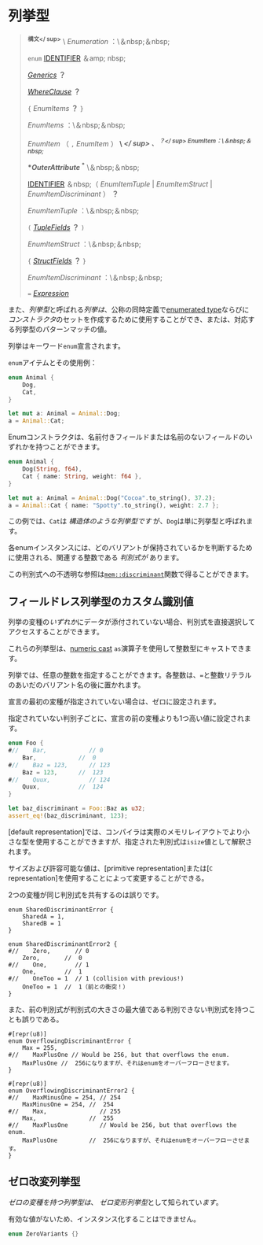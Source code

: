# <!--Enumerations--> 列挙型

> <!--**<sup>Syntax</sup>** \  _Enumeration_ :\ &nbsp;&nbsp;-->
> **<sup>構文</ sup>** \  _Enumeration_ ：\＆nbsp;＆nbsp;
> <!--`enum` [IDENTIFIER] &nbsp;-->
> `enum` [IDENTIFIER] ＆amp; nbsp;
> <!--[_Generics_]  __?__ -->
> [_Generics_]  __？__ 
> <!--[_WhereClause_]  __?__ -->
> [_WhereClause_]  __？__ 
> <!--`{`  _EnumItems_   __?__ -->
> `{`  _EnumItems_   __？__ 
> `}`
> <!-- _EnumItems_ :\ &nbsp;&nbsp;-->
>  _EnumItems_ ：\＆nbsp;＆nbsp;
> <!-- _EnumItem_  (`,`  _EnumItem_ )  __\ *</sup> `,`<sup>?</sup> _EnumItem_:\ &nbsp;&nbsp;*__ -->
>  _EnumItem_ （ `,`  _EnumItem_ ）  __\ *</ sup> `、` <sup>？</ sup> _EnumItem_：\＆nbsp;＆nbsp;*__ 
> <!-- __*_OuterAttribute_<sup>\*__  \ &nbsp;&nbsp;-->
>  __*_OuterAttribute_ <sup> \*__  \＆nbsp;＆nbsp;
> <!--[IDENTIFIER] &nbsp;( _EnumItemTuple_  |  _EnumItemStruct_  |  _EnumItemDiscriminant_ )  __?__ -->
> [IDENTIFIER] ＆nbsp;（ _EnumItemTuple_  |  _EnumItemStruct_  |  _EnumItemDiscriminant_ ）  __？__ 
> 
> <!-- _EnumItemTuple_ :\ &nbsp;&nbsp;-->
>  _EnumItemTuple_ ：\＆nbsp;＆nbsp;
> <!--`(` [_TupleFields_]  __?__  `)`-->
> `(` [_TupleFields_]  __？__  `)`
> 
> <!-- _EnumItemStruct_ :\ &nbsp;&nbsp;-->
>  _EnumItemStruct_ ：\＆nbsp;＆nbsp;
> <!--`{` [_StructFields_]  __?__ -->
> `{` [_StructFields_]  __？__ 
> `}`
> <!-- _EnumItemDiscriminant_ :\ &nbsp;&nbsp;-->
>  _EnumItemDiscriminant_ ：\＆nbsp;＆nbsp;
> <!--`=` [_Expression_]-->
> `=` [_Expression_]

<!--An *enumeration*, also referred to as *enum* is a simultaneous definition of a nominal [enumerated type] as well as a set of *constructors*, that can be used to create or pattern-match values of the corresponding enumerated type.-->
また、*列挙型*と呼ばれる*列挙は*、公称の同時定義で[enumerated type]ならびに*コンストラクタ*のセットを作成するために使用することができ、または、対応する列挙型のパターンマッチの値。

<!--Enumerations are declared with the keyword `enum`.-->
列挙はキーワード`enum`宣言されます。

<!--An example of an `enum` item and its use:-->
`enum`アイテムとその使用例：

```rust
enum Animal {
    Dog,
    Cat,
}

let mut a: Animal = Animal::Dog;
a = Animal::Cat;
```

<!--Enum constructors can have either named or unnamed fields:-->
Enumコンストラクタは、名前付きフィールドまたは名前のないフィールドのいずれかを持つことができます。

```rust
enum Animal {
    Dog(String, f64),
    Cat { name: String, weight: f64 },
}

let mut a: Animal = Animal::Dog("Cocoa".to_string(), 37.2);
a = Animal::Cat { name: "Spotty".to_string(), weight: 2.7 };
```

<!--In this example, `Cat` is a  _struct-like enum variant_ , whereas `Dog` is simply called an enum variant.-->
この例では、`Cat`は _構造体のような列挙型です_ が、`Dog`は単に列挙型と呼ばれます。
<!--Each enum instance has a  _discriminant_  which is an integer associated to it that is used to determine which variant it holds.-->
各enumインスタンスには、どのバリアントが保持されているかを判断するために使用される、関連する整数である _判別式が_ あります。
<!--An opaque reference to this discriminant can be obtained with the [`mem::discriminant`] function.-->
この判別式への不透明な参照は[`mem::discriminant`]関数で得ることができます。

## <!--Custom Discriminant Values for Field-Less Enumerations--> フィールドレス列挙型のカスタム識別値

<!--If there is no data attached to *any* of the variants of an enumeration, then the discriminant can be directly chosen and accessed.-->
列挙の変種の*いずれか*にデータが添付されていない場合、判別式を直接選択してアクセスすることができます。

<!--These enumerations can be cast to integer types with the `as` operator by a [numeric cast].-->
これらの列挙型は、[numeric cast] `as`演算子を使用して整数型にキャストできます。
<!--The enumeration can optionally specify which integer each discriminant gets by following the variant name with `=` and then an integer literal.-->
列挙では、任意の整数を指定することができます。各整数は、`=`と整数リテラルのあいだのバリアント名の後に置かれます。
<!--If the first variant in the declaration is unspecified, then it is set to zero.-->
宣言の最初の変種が指定されていない場合は、ゼロに設定されます。
<!--For every unspecified discriminant, it is set to one higher than the previous variant in the declaration.-->
指定されていない判別子ごとに、宣言の前の変種よりも1つ高い値に設定されます。

```rust
enum Foo {
#//    Bar,            // 0
    Bar,            //  0
#//    Baz = 123,      // 123
    Baz = 123,      //  123
#//    Quux,           // 124
    Quux,           //  124
}

let baz_discriminant = Foo::Baz as u32;
assert_eq!(baz_discriminant, 123);
```

<!--Under the [default representation], the specified discriminant is interpreted as an `isize` value although the compiler is allowed to use a smaller type in the actual memory layout.-->
[default representation]では、コンパイラは実際のメモリレイアウトでより小さな型を使用することができますが、指定された判別式は`isize`値として解釈されます。
<!--The size and thus acceptable values can be changed by using a [primitive representation] or the [`C` representation].-->
サイズおよび許容可能な値は、[primitive representation]または[`C` representation]を使用することによって変更することができる。

<!--It is an error when two variants share the same discriminant.-->
2つの変種が同じ判別式を共有するのは誤りです。

```rust,ignore
enum SharedDiscriminantError {
    SharedA = 1,
    SharedB = 1
}

enum SharedDiscriminantError2 {
#//    Zero,       // 0
    Zero,       //  0
#//    One,        // 1
    One,        //  1
#//    OneToo = 1  // 1 (collision with previous!)
    OneToo = 1  //  1（前との衝突！）
}
```

<!--It is also an error to have an unspecified discriminant where the previous discriminant is the maximum value for the size of the discriminant.-->
また、前の判別式が判別式の大きさの最大値である判別できない判別式を持つことも誤りである。

```rust,ignore
#[repr(u8)]
enum OverflowingDiscriminantError {
    Max = 255,
#//    MaxPlusOne // Would be 256, but that overflows the enum.
    MaxPlusOne //  256になりますが、それはenumをオーバーフローさせます。
}

#[repr(u8)]
enum OverflowingDiscriminantError2 {
#//    MaxMinusOne = 254, // 254
    MaxMinusOne = 254, //  254
#//    Max,               // 255
    Max,               //  255
#//    MaxPlusOne         // Would be 256, but that overflows the enum.
    MaxPlusOne         //  256になりますが、それはenumをオーバーフローさせます。
}
```

## <!--Zero-variant Enums--> ゼロ改変列挙型

<!--Enums with zero variants are known as *zero-variant enums*.-->
*ゼロの変種を持つ列挙型は*、 *ゼロ変形列挙型*として知られてい*ます*。
<!--As they have no valid values, they cannot be instantiated.-->
有効な値がないため、インスタンス化することはできません。

```rust
enum ZeroVariants {}
```

<!--[IDENTIFIER]: identifiers.html
 [_Generics_]: items/generics.html
 [_WhereClause_]: items/generics.html#where-clauses
 [_Expression_]: expressions.html
 [_TupleFields_]: items/structs.html
 [_StructFields_]: items/structs.html
 [enumerated type]: types.html#enumerated-types
 [`mem::discriminant`]: ../std/mem/fn.discriminant.html
 [numeric cast]: expressions/operator-expr.html#semantics
 [`repr` attribute]: attributes.html#ffi-attributes
-->
[IDENTIFIER]: identifiers.html
 [_Generics_]: items/generics.html
 [_WhereClause_]: items/generics.html#where-clauses
 [_Expression_]: expressions.html
 [_TupleFields_]: items/structs.html
 [_StructFields_]: items/structs.html
 [enumerated type]: types.html#enumerated-types
 [`mem::discriminant`]: ../std/mem/fn.discriminant.html
 [numeric cast]: expressions/operator-expr.html#semantics
 [`repr` attribute]: attributes.html#ffi-attributes

